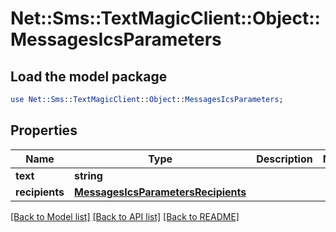 # Net::Sms::TextMagicClient::Object::MessagesIcsParameters

## Load the model package
```perl
use Net::Sms::TextMagicClient::Object::MessagesIcsParameters;
```

## Properties
Name | Type | Description | Notes
------------ | ------------- | ------------- | -------------
**text** | **string** |  | 
**recipients** | [**MessagesIcsParametersRecipients**](MessagesIcsParametersRecipients.md) |  | 

[[Back to Model list]](../README.md#documentation-for-models) [[Back to API list]](../README.md#documentation-for-api-endpoints) [[Back to README]](../README.md)


